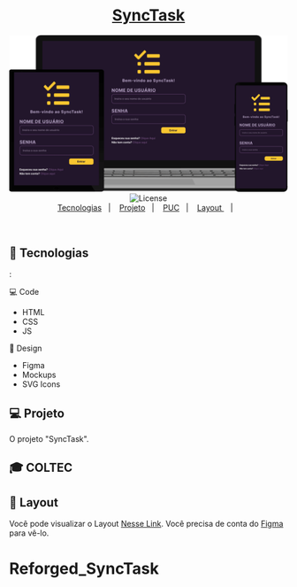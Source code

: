 <h1 align="center">
  <a href="#" target="_blank"> SyncTask </a>
</h1>
  
<p align="center">
  <img src="./public/imgs/LoginPage.png" alt="Form page image" />
  <img alt="License" src="https://img.shields.io/static/v1?label=license&message=MIT&color=49AA26&labelColor=000000">
  
  <br>
  <a href="#-tecnologias">Tecnologias</a>&nbsp;&nbsp;&nbsp;|&nbsp;&nbsp;&nbsp;
  <a href="#-projeto">Projeto</a>&nbsp;&nbsp;&nbsp;|&nbsp;&nbsp;&nbsp;
  <a href="#-coltec">PUC</a>&nbsp;&nbsp;&nbsp;|&nbsp;&nbsp;&nbsp;
  <a href="#-layout"> Layout </a>&nbsp;&nbsp;&nbsp;|&nbsp;&nbsp;&nbsp;
  
</p>

<br>

## 🚀 Tecnologias
:

💻 Code
- HTML
- CSS
- JS

🎨 Design
- Figma
- Mockups
- SVG Icons

## 💻 Projeto
O projeto "SyncTask".

## 🎓 COLTEC

 
 ## 🎨 Layout
 Você pode visualizar o Layout [Nesse Link](https://www.figma.com/file/m4IqdmKSwHLEDpEbcKeXUx/SyncTask?type=design&node-id=80%3A123&mode=design&t=OxrzrWP2vxBGO2vJ-1). Você precisa de conta do [Figma](http://figma.com/) para vê-lo.
 
# Reforged_SyncTask
